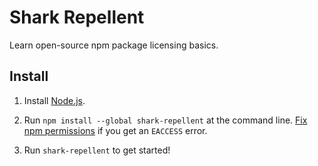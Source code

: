# Shark Repellent

Learn open-source npm package licensing basics.

## Install

1. Install [Node.js].

2. Run `npm install --global shark-repellent` at the command line.
   [Fix npm permissions] if you get an `EACCESS` error.

3. Run `shark-repellent` to get started!

[Node.js]: https://nodejs.org

[Fix npm permissions]: https://docs.npmjs.com/getting-started/fixing-npm-permissions
